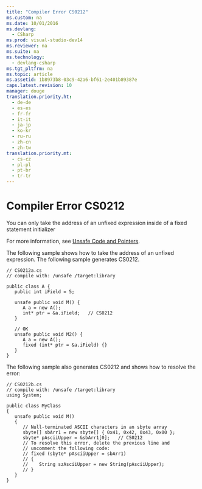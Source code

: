 ```yaml
---
title: "Compiler Error CS0212"
ms.custom: na
ms.date: 10/01/2016
ms.devlang: 
  - CSharp
ms.prod: visual-studio-dev14
ms.reviewer: na
ms.suite: na
ms.technology: 
  - devlang-csharp
ms.tgt_pltfrm: na
ms.topic: article
ms.assetid: 1b8973b8-03c9-42a6-bf61-2e401b89387e
caps.latest.revision: 10
manager: douge
translation.priority.ht: 
  - de-de
  - es-es
  - fr-fr
  - it-it
  - ja-jp
  - ko-kr
  - ru-ru
  - zh-cn
  - zh-tw
translation.priority.mt: 
  - cs-cz
  - pl-pl
  - pt-br
  - tr-tr
---
```

# Compiler Error CS0212
You can only take the address of an unfixed expression inside of a fixed statement initializer  
  
 For more information, see [Unsafe Code and Pointers](../Topic/Unsafe%20Code%20and%20Pointers%20\(C%23%20Programming%20Guide\).md).  
  
 The following sample shows how to take the address of an unfixed expression. The following sample generates CS0212.  
  
```  
// CS0212a.cs  
// compile with: /unsafe /target:library  
  
public class A {  
   public int iField = 5;  
  
   unsafe public void M() {   
      A a = new A();  
      int* ptr = &a.iField;   // CS0212   
   }  
  
   // OK  
   unsafe public void M2() {  
      A a = new A();  
      fixed (int* ptr = &a.iField) {}  
   }  
}  
```  
  
 The following sample also generates CS0212 and shows how to resolve the error:  
  
```  
// CS0212b.cs  
// compile with: /unsafe /target:library  
using System;  
  
public class MyClass  
{  
   unsafe public void M()  
   {  
      // Null-terminated ASCII characters in an sbyte array   
      sbyte[] sbArr1 = new sbyte[] { 0x41, 0x42, 0x43, 0x00 };  
      sbyte* pAsciiUpper = &sbArr1[0];   // CS0212  
      // To resolve this error, delete the previous line and   
      // uncomment the following code:  
      // fixed (sbyte* pAsciiUpper = sbArr1)  
      // {  
      //    String szAsciiUpper = new String(pAsciiUpper);  
      // }  
   }  
}  
```